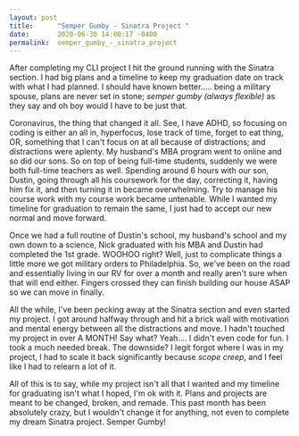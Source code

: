 ```yaml
---
layout: post
title:      "Semper Gumby - Sinatra Project "
date:       2020-06-30 14:00:17 -0400
permalink:  semper_gumby_-_sinatra_project
---
```



After completing my CLI project I hit the ground running with the Sinatra section. I had big plans and a timeline to keep my graduation date on track with what I had planned. I should have known better..... being a military spouse, plans are never set in stone; *semper gumby (always flexible)* as they say and oh boy would I have to be just that. 

Coronavirus, the thing that changed it all. See, I have ADHD, so focusing on coding is either an all in, hyperfocus, lose track of time, forget to eat thing, OR, something that I can't focus on at all because of distractions; and distractions were aplenty. My husband's MBA program went to online and so did our sons. So on top of being full-time students, suddenly we were both full-time teachers as well. Spending around 6 hours with our son, Dustin, going through all his coursework for the day, correcting it, having him fix it, and then turning it in became overwhelming. Try to manage his course work with my course work became untenable. While I wanted my timeline for graduation to remain the same, I just had to accept our new normal and move forward. 

Once we had a full routine of Dustin's school, my husband's school and my own down to a science, Nick graduated with his MBA and Dustin had completed the 1st grade. WOOHOO right? Well, just to complicate things a little more we got military orders to Philadelphia. So, we've been on the road and essentially living in our RV for over a month and really aren't sure when that will end either. Fingers crossed they can finish building our house ASAP so we can move in finally.

All the while, I've been pecking away at the Sinatra section and even started my project. I got around halfway through and hit a brick wall with motivation and mental energy between all the distractions and move. I hadn't touched my project in over A MONTH! Say what? Yeah.... I didn't even code for fun. I took a much needed break. The downside? I legit forgot where I was in my project, I had to scale it back significantly because *scope creep*, and I feel like I had to relearn a lot of it. 

All of this is to say, while my project isn't all that I wanted and my timeline for graduating isn't what I hoped, I'm ok with it. Plans and projects are meant to be changed, broken, and remade. This past month has been absolutely crazy, but I wouldn't change it for anything, not even to complete my dream Sinatra project. Semper Gumby!
